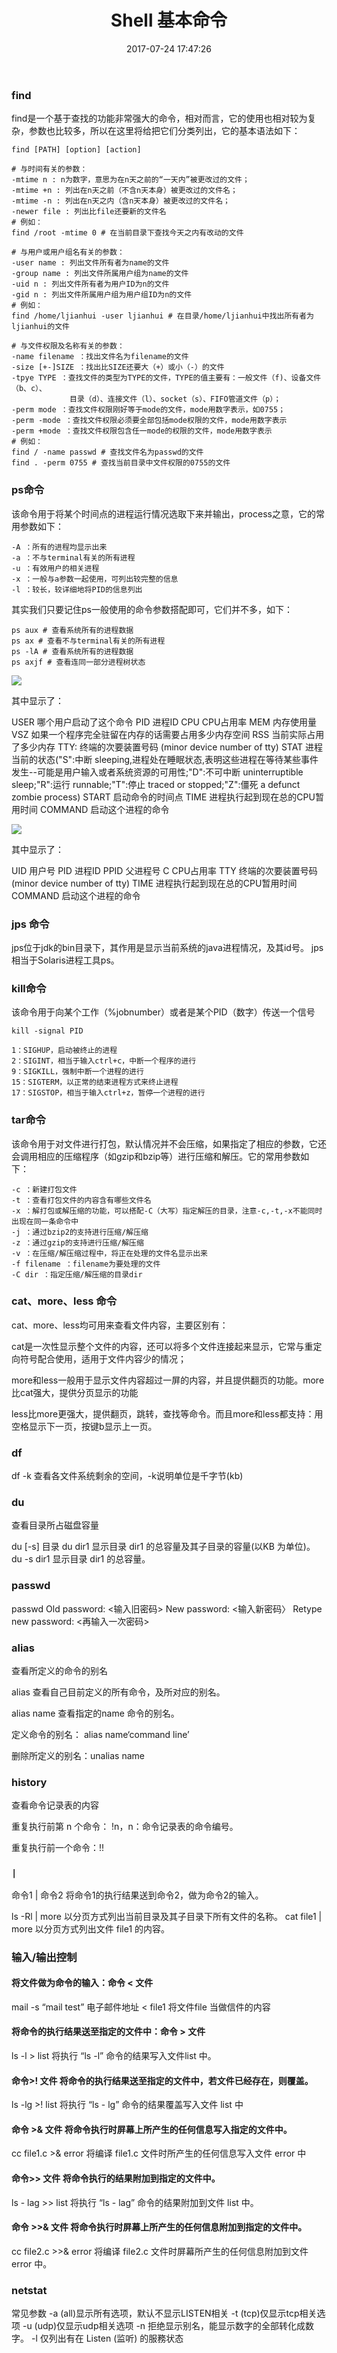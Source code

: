 ﻿---
title: Shell 基本命令
date: 2017-07-24 17:47:26
categories: coding
tags:
  - Shell
---

### find

find是一个基于查找的功能非常强大的命令，相对而言，它的使用也相对较为复杂，参数也比较多，所以在这里将给把它们分类列出，它的基本语法如下：

```
find [PATH] [option] [action]  
  
# 与时间有关的参数：  
-mtime n : n为数字，意思为在n天之前的“一天内”被更改过的文件；  
-mtime +n : 列出在n天之前（不含n天本身）被更改过的文件名；  
-mtime -n : 列出在n天之内（含n天本身）被更改过的文件名；  
-newer file : 列出比file还要新的文件名  
# 例如：  
find /root -mtime 0 # 在当前目录下查找今天之内有改动的文件  
  
# 与用户或用户组名有关的参数：  
-user name : 列出文件所有者为name的文件  
-group name : 列出文件所属用户组为name的文件  
-uid n : 列出文件所有者为用户ID为n的文件  
-gid n : 列出文件所属用户组为用户组ID为n的文件  
# 例如：  
find /home/ljianhui -user ljianhui # 在目录/home/ljianhui中找出所有者为ljianhui的文件  
  
# 与文件权限及名称有关的参数：  
-name filename ：找出文件名为filename的文件  
-size [+-]SIZE ：找出比SIZE还要大（+）或小（-）的文件  
-tpye TYPE ：查找文件的类型为TYPE的文件，TYPE的值主要有：一般文件（f)、设备文件（b、c）、  
             目录（d）、连接文件（l）、socket（s）、FIFO管道文件（p）；  
-perm mode ：查找文件权限刚好等于mode的文件，mode用数字表示，如0755；  
-perm -mode ：查找文件权限必须要全部包括mode权限的文件，mode用数字表示  
-perm +mode ：查找文件权限包含任一mode的权限的文件，mode用数字表示  
# 例如：  
find / -name passwd # 查找文件名为passwd的文件  
find . -perm 0755 # 查找当前目录中文件权限的0755的文件  
```

### ps命令

该命令用于将某个时间点的进程运行情况选取下来并输出，process之意，它的常用参数如下：


```
-A ：所有的进程均显示出来  
-a ：不与terminal有关的所有进程  
-u ：有效用户的相关进程  
-x ：一般与a参数一起使用，可列出较完整的信息  
-l ：较长，较详细地将PID的信息列出  
```

其实我们只要记住ps一般使用的命令参数搭配即可，它们并不多，如下：


```
ps aux # 查看系统所有的进程数据  
ps ax # 查看不与terminal有关的所有进程  
ps -lA # 查看系统所有的进程数据  
ps axjf # 查看连同一部分进程树状态  
```

![](http://ojt6zsxg2.bkt.clouddn.com/c505746b69951a6a7f7f55c1d223161d.png)

其中显示了：
 
USER 哪个用户启动了这个命令
PID 进程ID
CPU CPU占用率
MEM 内存使用量
VSZ 如果一个程序完全驻留在内存的话需要占用多少内存空间
RSS 当前实际占用了多少内存
TTY: 终端的次要装置号码 (minor device number of tty)
STAT 进程当前的状态("S":中断 sleeping,进程处在睡眠状态,表明这些进程在等待某些事件发生--可能是用户输入或者系统资源的可用性;"D":不可中断 uninterruptible sleep;"R":运行 runnable;"T":停止 traced or stopped;"Z":僵死 a defunct zombie process)
START 启动命令的时间点
TIME 进程执行起到现在总的CPU暂用时间
COMMAND 启动这个进程的命令

![](http://ojt6zsxg2.bkt.clouddn.com/35730fac98a30beafbb705618109bde2.png)

其中显示了：

UID 用户号
PID 进程ID
PPID 父进程号
C CPU占用率
TTY 终端的次要装置号码 (minor device number of tty)
TIME 进程执行起到现在总的CPU暂用时间
COMMAND 启动这个进程的命令

### jps 命令

jps位于jdk的bin目录下，其作用是显示当前系统的java进程情况，及其id号。 jps相当于Solaris进程工具ps。

### kill命令

该命令用于向某个工作（%jobnumber）或者是某个PID（数字）传送一个信号

```
kill -signal PID  

1：SIGHUP，启动被终止的进程  
2：SIGINT，相当于输入ctrl+c，中断一个程序的进行  
9：SIGKILL，强制中断一个进程的进行  
15：SIGTERM，以正常的结束进程方式来终止进程  
17：SIGSTOP，相当于输入ctrl+z，暂停一个进程的进行  
```

### tar命令

该命令用于对文件进行打包，默认情况并不会压缩，如果指定了相应的参数，它还会调用相应的压缩程序（如gzip和bzip等）进行压缩和解压。它的常用参数如下：

```
-c ：新建打包文件  
-t ：查看打包文件的内容含有哪些文件名  
-x ：解打包或解压缩的功能，可以搭配-C（大写）指定解压的目录，注意-c,-t,-x不能同时出现在同一条命令中  
-j ：通过bzip2的支持进行压缩/解压缩  
-z ：通过gzip的支持进行压缩/解压缩  
-v ：在压缩/解压缩过程中，将正在处理的文件名显示出来  
-f filename ：filename为要处理的文件  
-C dir ：指定压缩/解压缩的目录dir  
```

### cat、more、less 命令

cat、more、less均可用来查看文件内容，主要区别有：

cat是一次性显示整个文件的内容，还可以将多个文件连接起来显示，它常与重定向符号配合使用，适用于文件内容少的情况；

more和less一般用于显示文件内容超过一屏的内容，并且提供翻页的功能。more比cat强大，提供分页显示的功能

less比more更强大，提供翻页，跳转，查找等命令。而且more和less都支持：用空格显示下一页，按键b显示上一页。

### df

df -k 查看各文件系统剩余的空间，-k说明单位是千字节(kb)

### du

查看目录所占磁盘容量

du [-s] 目录
du dir1 显示目录 dir1 的总容量及其子目录的容量(以KB 为单位)。
du -s dir1 显示目录 dir1 的总容量。

### passwd

passwd
Old password: <输入旧密码>
New password: <输入新密码〉
Retype new password: <再输入一次密码>

### alias

查看所定义的命令的别名

 alias 查看自己目前定义的所有命令，及所对应的别名。
 
 alias name 查看指定的name 命令的别名。
 
 定义命令的别名： alias name‘command line’
 
 删除所定义的别名：unalias name
 
 ### history
 
 查看命令记录表的内容
 
 重复执行前第 n 个命令： !n，n：命令记录表的命令编号。
 
 重复执行前一个命令：!!
 
 ### `|`
 
 命令1 | 命令2 将命令1的执行结果送到命令2，做为命令2的输入。
 
 ls -Rl | more 以分页方式列出当前目录及其子目录下所有文件的名称。
cat file1 | more 以分页方式列出文件 file1 的内容。
 
### 输入/输出控制

#### 将文件做为命令的输入：命令 < 文件 

mail -s “mail test” 电子邮件地址 < file1     将文件file 当做信件的内容

#### 将命令的执行结果送至指定的文件中：命令 > 文件

ls -l > list 将执行 “ls -l” 命令的结果写入文件list 中。

#### 命令>! 文件 将命令的执行结果送至指定的文件中，若文件已经存在，则覆盖。

ls -lg >! list 将执行 “ls - lg” 命令的结果覆盖写入文件 list 中

#### 命令 >& 文件 将命令执行时屏幕上所产生的任何信息写入指定的文件中。

cc file1.c >& error 将编译 file1.c 文件时所产生的任何信息写入文件 error 中

#### 命令>> 文件 将命令执行的结果附加到指定的文件中。

ls - lag >> list 将执行 “ls - lag” 命令的结果附加到文件 list 中。

#### 命令 >>& 文件 将命令执行时屏幕上所产生的任何信息附加到指定的文件中。

cc file2.c >>& error 将编译 file2.c 文件时屏幕所产生的任何信息附加到文件error 中。

### netstat


常见参数
-a (all)显示所有选项，默认不显示LISTEN相关
-t (tcp)仅显示tcp相关选项
-u (udp)仅显示udp相关选项
-n 拒绝显示别名，能显示数字的全部转化成数字。
-l 仅列出有在 Listen (监听) 的服務状态


